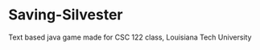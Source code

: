 Saving-Silvester
================

Text based java game made for CSC 122 class, Louisiana Tech University
